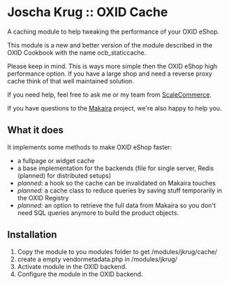 Joscha Krug :: OXID Cache
=============================
A caching module to help tweaking the performance of your OXID eShop.

This module is a new and better version of the module described in the OXID Cookbook with the name ocb_staticcache.

Please keep in mind. This is ways more simple then the OXID eShop high performance option.
If you have a large shop and need a reverse proxy cache think of that well maintained solution.

If you need help, feel free to ask me or my team from [ScaleCommerce](https://scale.sc).

If you have questions to the [Makaira](https://www.makira.io/) project, we're also happy to help you.

What it does
------------

It implements some methods to make OXID eShop faster:
- a fullpage or widget cache
- a base implementation for the backends (file for single server, Redis (planned) for distributed setups)
- _planned:_ a hook so the cache can be invalidated on Makaira touches
- _planned:_ a cache class to reduce queries by saving stuff temporarily in the OXID Registry
- _planned:_ an option to retrieve the full data from Makaira so you don't need SQL queries anymore to build the product objects.

Installation
------------
1.    Copy the module to you modules folder to get <shoproot>/modules/jkrug/cache/
2.    create a empty vendormetadata.php in <shoproot>/modules/jkrug/
2.    Activate module in the OXID backend.
3.    Configure the module in the OXID backend.